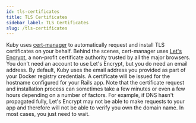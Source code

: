 ```yaml
---
id: tls-certificates
title: TLS Certificates
sidebar_label: TLS Certificates
slug: /tls-certificates
---
```


Kuby uses [cert-manager](https://github.com/jetstack/cert-manager) to automatically request and install TLS certificates on your behalf. Behind the scenes, cert-manager uses [Let's Encrypt](https://letsencrypt.org/), a non-profit certificate authority trusted by all the major browsers. You don't need an account to use Let's Encrypt, but you do need an email address. By default, Kuby uses the email address you provided as part of your Docker registry credentials. A certificate will be issued for the hostname configured for your Rails app. Note that the certificate request and installation process can sometimes take a few minutes or even a few hours depending on a number of factors. For example, if DNS hasn't propagated fully, Let's Encrypt may not be able to make requests to your app and therefore will not be able to verify you own the domain name. In most cases, you just need to wait.
